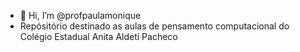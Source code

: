 - 👋 Hi, I’m @profpaulamonique
- Repósitório destinado as aulas de pensamento computacional do Colégio Estadual Anita Aldeti Pacheco
